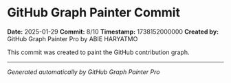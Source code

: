# GitHub Graph Painter Commit

**Date:** 2025-01-29
**Commit:** 8/10
**Timestamp:** 1738152000000
**Created by:** GitHub Graph Painter Pro by ABIE HARYATMO

This commit was created to paint the GitHub contribution graph.

---
*Generated automatically by GitHub Graph Painter Pro*
